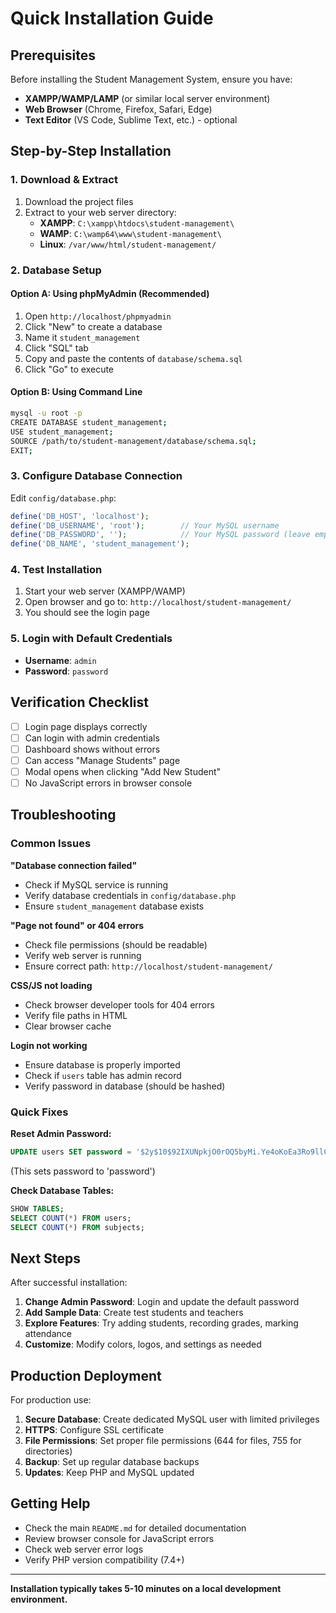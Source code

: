 # Quick Installation Guide

## Prerequisites

Before installing the Student Management System, ensure you have:

- **XAMPP/WAMP/LAMP** (or similar local server environment)
- **Web Browser** (Chrome, Firefox, Safari, Edge)
- **Text Editor** (VS Code, Sublime Text, etc.) - optional

## Step-by-Step Installation

### 1. Download & Extract

1. Download the project files
2. Extract to your web server directory:
   - **XAMPP**: `C:\xampp\htdocs\student-management\`
   - **WAMP**: `C:\wamp64\www\student-management\`
   - **Linux**: `/var/www/html/student-management/`

### 2. Database Setup

#### Option A: Using phpMyAdmin (Recommended)
1. Open `http://localhost/phpmyadmin`
2. Click "New" to create a database
3. Name it `student_management`
4. Click "SQL" tab
5. Copy and paste the contents of `database/schema.sql`
6. Click "Go" to execute

#### Option B: Using Command Line
```bash
mysql -u root -p
CREATE DATABASE student_management;
USE student_management;
SOURCE /path/to/student-management/database/schema.sql;
EXIT;
```

### 3. Configure Database Connection

Edit `config/database.php`:

```php
define('DB_HOST', 'localhost');
define('DB_USERNAME', 'root');        // Your MySQL username
define('DB_PASSWORD', '');            // Your MySQL password (leave empty for XAMPP)
define('DB_NAME', 'student_management');
```

### 4. Test Installation

1. Start your web server (XAMPP/WAMP)
2. Open browser and go to: `http://localhost/student-management/`
3. You should see the login page

### 5. Login with Default Credentials

- **Username**: `admin`
- **Password**: `password`

## Verification Checklist

- [ ] Login page displays correctly
- [ ] Can login with admin credentials
- [ ] Dashboard shows without errors
- [ ] Can access "Manage Students" page
- [ ] Modal opens when clicking "Add New Student"
- [ ] No JavaScript errors in browser console

## Troubleshooting

### Common Issues

**"Database connection failed"**
- Check if MySQL service is running
- Verify database credentials in `config/database.php`
- Ensure `student_management` database exists

**"Page not found" or 404 errors**
- Check file permissions (should be readable)
- Verify web server is running
- Ensure correct path: `http://localhost/student-management/`

**CSS/JS not loading**
- Check browser developer tools for 404 errors
- Verify file paths in HTML
- Clear browser cache

**Login not working**
- Ensure database is properly imported
- Check if `users` table has admin record
- Verify password in database (should be hashed)

### Quick Fixes

**Reset Admin Password:**
```sql
UPDATE users SET password = '$2y$10$92IXUNpkjO0rOQ5byMi.Ye4oKoEa3Ro9llC/.og/at2.uheWG/igi' WHERE username = 'admin';
```
(This sets password to 'password')

**Check Database Tables:**
```sql
SHOW TABLES;
SELECT COUNT(*) FROM users;
SELECT COUNT(*) FROM subjects;
```

## Next Steps

After successful installation:

1. **Change Admin Password**: Login and update the default password
2. **Add Sample Data**: Create test students and teachers
3. **Explore Features**: Try adding students, recording grades, marking attendance
4. **Customize**: Modify colors, logos, and settings as needed

## Production Deployment

For production use:

1. **Secure Database**: Create dedicated MySQL user with limited privileges
2. **HTTPS**: Configure SSL certificate
3. **File Permissions**: Set proper file permissions (644 for files, 755 for directories)
4. **Backup**: Set up regular database backups
5. **Updates**: Keep PHP and MySQL updated

## Getting Help

- Check the main `README.md` for detailed documentation
- Review browser console for JavaScript errors
- Check web server error logs
- Verify PHP version compatibility (7.4+)

---

**Installation typically takes 5-10 minutes on a local development environment.**
